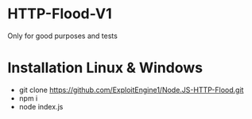 # HTTP-Flood-V1
Only for good purposes and tests

# Installation Linux & Windows
- git clone https://github.com/ExploitEngine1/Node.JS-HTTP-Flood.git
- npm i
- node index.js
